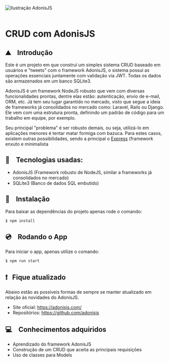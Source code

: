 ![Ilustração AdonisJS](https://miro.medium.com/max/3300/1*EV0GM5-4hB9fAqmNpPPHcQ.png)
<br/><br/>
# CRUD com AdonisJS

## ⛰ &nbsp;&nbsp; Introdução

Este é um projeto em que construí um simples sistema CRUD baseado em usuários e "tweets" com o framework AdonisJS, o sistema possui as operações essenciais juntamente com validação via JWT. Todas os dados são armazenados em um banco SQLite3.

AdonisJS é um framework NodeJS robusto que vem com diversas funcionalidades prontas, dentre elas estão: autenticação, envio de e-mail, ORM, etc. Já tem seu lugar garantido no mercado, visto que segue a ideia de frameworks já consolidados no mercado como: Laravel, Rails ou Django. Ele vem com uma estrutura pronta, definindo um padrão de código para um trabalho em equipe, por exemplo.

Seu principal "problema" é ser robusto demais, ou seja, utilizá-lo em aplicações menores é tentar matar formiga com bazuca. Para estes casos, existem outras possibilidades, sendo a principal o [Express](https://expressjs.com/) (framework enxuto e minimalista

## 🎸 &nbsp;&nbsp; Tecnologias usadas:

- AdonisJS (Framework robusto de NodeJS, similar a frameworks já consolidados no mercado)
- SQLite3 (Banco de dados SQL embutido)

## 💾 &nbsp;&nbsp; Instalação

Para baixar as dependências do projeto apenas rode o comando:

    $ npm install

## 💿 &nbsp;&nbsp; Rodando o App

Para iniciar o app, apenas utilize o comando:

    $ npm run start
    
## ❗️ &nbsp; Fique atualizado

Abaixo estão as possíveis formas de sempre se manter atualizado em relação às novidades do AdonisJS.

- Site oficial: https://adonisjs.com/
- Repositórios: https://github.com/adonisjs
    
## 💻 &nbsp;&nbsp; Conhecimentos adquiridos

- Aprendizado do framework AdonisJS
- Construção de um CRUD que aceita as principais requisições
- Uso de classes para Models
